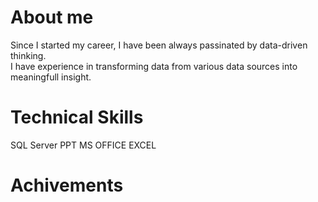 # About me<br>
Since I started my career, I have been always passinated by data-driven thinking.<br> 
I have experience in transforming data from various data sources into meaningfull insight. <br>

# Technical Skills<br>
SQL Server PPT MS OFFICE EXCEL

# Achivements<br>

